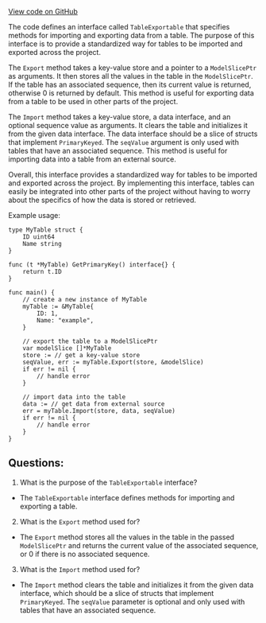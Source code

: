 [View code on GitHub](https://github.com/cosmos/cosmos-sdk.git/x/group/internal/orm/genesis.go)

The code defines an interface called `TableExportable` that specifies methods for importing and exporting data from a table. The purpose of this interface is to provide a standardized way for tables to be imported and exported across the project. 

The `Export` method takes a key-value store and a pointer to a `ModelSlicePtr` as arguments. It then stores all the values in the table in the `ModelSlicePtr`. If the table has an associated sequence, then its current value is returned, otherwise 0 is returned by default. This method is useful for exporting data from a table to be used in other parts of the project.

The `Import` method takes a key-value store, a data interface, and an optional sequence value as arguments. It clears the table and initializes it from the given data interface. The data interface should be a slice of structs that implement `PrimaryKeyed`. The `seqValue` argument is only used with tables that have an associated sequence. This method is useful for importing data into a table from an external source.

Overall, this interface provides a standardized way for tables to be imported and exported across the project. By implementing this interface, tables can easily be integrated into other parts of the project without having to worry about the specifics of how the data is stored or retrieved. 

Example usage:

```
type MyTable struct {
    ID uint64
    Name string
}

func (t *MyTable) GetPrimaryKey() interface{} {
    return t.ID
}

func main() {
    // create a new instance of MyTable
    myTable := &MyTable{
        ID: 1,
        Name: "example",
    }

    // export the table to a ModelSlicePtr
    var modelSlice []*MyTable
    store := // get a key-value store
    seqValue, err := myTable.Export(store, &modelSlice)
    if err != nil {
        // handle error
    }

    // import data into the table
    data := // get data from external source
    err = myTable.Import(store, data, seqValue)
    if err != nil {
        // handle error
    }
}
```
## Questions: 
 1. What is the purpose of the `TableExportable` interface?
- The `TableExportable` interface defines methods for importing and exporting a table.

2. What is the `Export` method used for?
- The `Export` method stores all the values in the table in the passed `ModelSlicePtr` and returns the current value of the associated sequence, or 0 if there is no associated sequence.

3. What is the `Import` method used for?
- The `Import` method clears the table and initializes it from the given data interface, which should be a slice of structs that implement `PrimaryKeyed`. The `seqValue` parameter is optional and only used with tables that have an associated sequence.